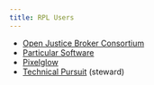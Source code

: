 ```yaml
---
title: RPL Users
---
```

- [Open Justice Broker Consortium](http://www.ojbc.org/)
- [Particular Software](https://particular.net/)
- [Pixelglow](http://www.pixelglow.com/papers/psl-license.pdf)
- [Technical Pursuit](https://technicalpursuit.com/) (steward)
